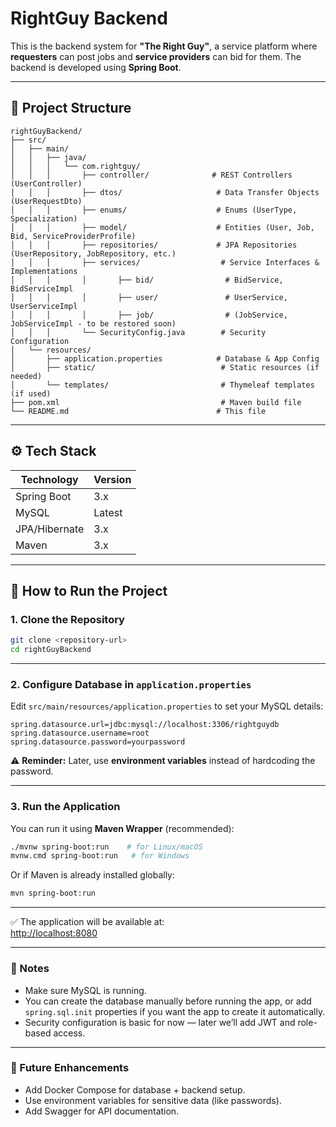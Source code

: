 # RightGuy Backend

This is the backend system for **"The Right Guy"**, a service platform where **requesters** can post jobs and **service providers** can bid for them. The backend is developed using **Spring Boot**.

---

## 📂 Project Structure

```
rightGuyBackend/
├── src/
│   ├── main/
│   │   ├── java/
│   │   │   └── com.rightguy/
│   │   │       ├── controller/              # REST Controllers (UserController)
│   │   │       ├── dtos/                     # Data Transfer Objects (UserRequestDto)
│   │   │       ├── enums/                    # Enums (UserType, Specialization)
│   │   │       ├── model/                    # Entities (User, Job, Bid, ServiceProviderProfile)
│   │   │       ├── repositories/             # JPA Repositories (UserRepository, JobRepository, etc.)
│   │   │       ├── services/                  # Service Interfaces & Implementations
│   │   │       │       ├── bid/                # BidService, BidServiceImpl
│   │   │       │       ├── user/               # UserService, UserServiceImpl
│   │   │       │       ├── job/                # (JobService, JobServiceImpl - to be restored soon)
│   │   │       └── SecurityConfig.java        # Security Configuration
│   └── resources/
│       ├── application.properties            # Database & App Config
│       ├── static/                            # Static resources (if needed)
│       └── templates/                         # Thymeleaf templates (if used)
├── pom.xml                                    # Maven build file
└── README.md                                 # This file
```

---

## ⚙️ Tech Stack

| Technology        | Version |
|------------------|-------|
| Spring Boot     | 3.x |
| MySQL           | Latest |
| JPA/Hibernate   | 3.x |
| Maven           | 3.x |

---

## 🚀 How to Run the Project

### 1. Clone the Repository

```bash
git clone <repository-url>
cd rightGuyBackend
```

---

### 2. Configure Database in `application.properties`

Edit `src/main/resources/application.properties` to set your MySQL details:

```properties
spring.datasource.url=jdbc:mysql://localhost:3306/rightguydb
spring.datasource.username=root
spring.datasource.password=yourpassword
```

⚠️ **Reminder:** Later, use **environment variables** instead of hardcoding the password.

---

### 3. Run the Application

You can run it using **Maven Wrapper** (recommended):

```bash
./mvnw spring-boot:run    # for Linux/macOS
mvnw.cmd spring-boot:run   # for Windows
```

Or if Maven is already installed globally:

```bash
mvn spring-boot:run
```

---

✅ The application will be available at:  
[http://localhost:8080](http://localhost:8080)

---

### 📜 Notes

- Make sure MySQL is running.
- You can create the database manually before running the app, or add `spring.sql.init` properties if you want the app to create it automatically.
- Security configuration is basic for now — later we’ll add JWT and role-based access.

---

### 🔗 Future Enhancements

- Add Docker Compose for database + backend setup.
- Use environment variables for sensitive data (like passwords).
- Add Swagger for API documentation.
